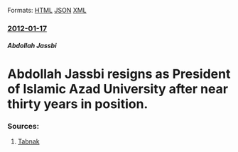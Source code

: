 
Formats: [HTML](/news/2012/01/17/abdollah-jassbi-resigns-as-president-of-islamic-azad-university-after-near-thirty-years-in-position.html)  [JSON](/news/2012/01/17/abdollah-jassbi-resigns-as-president-of-islamic-azad-university-after-near-thirty-years-in-position.json)  [XML](/news/2012/01/17/abdollah-jassbi-resigns-as-president-of-islamic-azad-university-after-near-thirty-years-in-position.xml)  

### [2012-01-17](/news/2012/01/17/index.md)

##### Abdollah Jassbi
# Abdollah Jassbi resigns as President of Islamic Azad University after near thirty years in position. 




### Sources:

1. [Tabnak](http://www.tabnak.ir/fa/news/220476/%D8%B1%DB%8C%D8%A7%D8%B3%D8%AA-%D8%AF%D8%A7%D9%86%D8%B4%D8%AC%D9%88-%D8%A8%D8%B1-%D8%AF%D8%A7%D9%86%D8%B4%DA%AF%D8%A7%D9%87-%D8%A2%D8%B2%D8%A7%D8%AF-%D8%B1%D8%B3%D9%85%DB%8C-%D8%B4%D8%AF)
